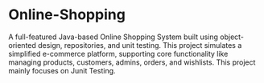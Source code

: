# Online-Shopping
A full-featured Java-based Online Shopping System built using object-oriented design, repositories, and unit testing. This project simulates a simplified e-commerce platform, supporting core functionality like managing products, customers, admins, orders, and wishlists. This project mainly focuses on Junit Testing. 
